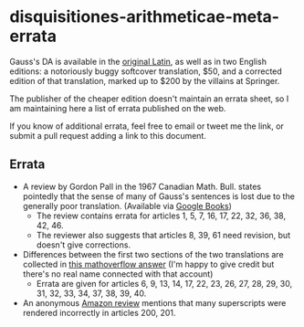# disquisitiones-arithmeticae-meta-errata

Gauss's DA is available in the [original Latin](https://archive.org/details/werkecarlf01gausrich), as well as in two English editions: a notoriously buggy softcover translation, $50, and a corrected edition of that translation, marked up to $200 by the villains at Springer.

The publisher of the cheaper edition doesn't maintain an errata sheet, so I am maintaining here a list of errata published on the web. 

If you know of additional errata, feel free to email or tweet me the link, or submit a pull request adding a link to this document.

## Errata

- A review by Gordon Pall in the 1967 Canadian Math. Bull. states pointedly that the sense of many of Gauss's sentences is lost due to the generally poor translation. (Available via [Google Books](https://books.google.com/books?id=_t844-IR1V8C&lpg=PA327&ots=PBqQB68bjT&dq=gauss%20clarke%20translation%20errata&pg=PA326#v=onepage&q&f=false))
  - The review contains errata for articles 1, 5, 7, 16, 17, 22, 32, 36, 38, 42, 46.
  - The reviewer also suggests that articles 8, 39, 61 need revision, but doesn't give corrections.
- Differences between the first two sections of the two translations are collected in [this mathoverflow answer](http://math.stackexchange.com/questions/912933/gauss-disq-arithm-translation-errata) (I'm happy to give credit but there's no real name connected with that account)
  - Errata are given for articles 6, 9, 13, 14, 17, 22, 23, 26, 27, 28, 29, 30, 31, 32, 33, 34, 37, 38, 39, 40.
- An anonymous [Amazon review](http://www.amazon.com/gp/customer-reviews/R3R7D0QJB7BY89/ref=cm_cr_pr_rvw_ttl?ie=UTF8&ASIN=0387962549) mentions that many superscripts were rendered incorrectly in articles 200, 201.

